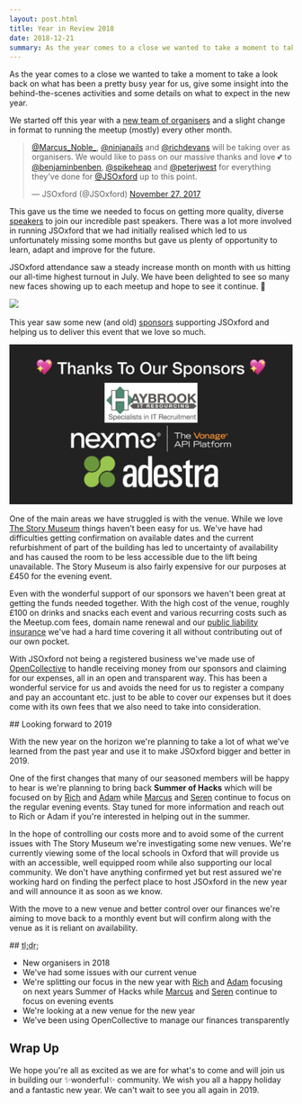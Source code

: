 ```yaml
---
layout: post.html
title: Year in Review 2018
date: 2018-12-21
summary: As the year comes to a close we wanted to take a moment to take a look back on what has been a pretty busy year for us, give some insight into the behind-the-scenes activities and some details on what to expect in the new year.
---
```


As the year comes to a close we wanted to take a moment to take a look back on what has been a pretty busy year for us, give some insight into the behind-the-scenes activities and some details on what to expect in the new year.

We started off this year with a [new team of organisers](https://twitter.com/JSOxford/status/935082370683822080) and a slight change in format to running the meetup (mostly) every other month.

<blockquote class="twitter-tweet" data-conversation="none" data-dnt="true"><p lang="en" dir="ltr"><a href="https://twitter.com/Marcus_Noble_?ref_src=twsrc%5Etfw">@Marcus_Noble_</a>, <a href="https://twitter.com/ninjanails?ref_src=twsrc%5Etfw">@ninjanails</a> and <a href="https://twitter.com/richdevans?ref_src=twsrc%5Etfw">@richdevans</a> will be taking over as organisers. We would like to pass on our massive thanks and love 💕 to <a href="https://twitter.com/benjaminbenben?ref_src=twsrc%5Etfw">@benjaminbenben</a>, <a href="https://twitter.com/spikeheap?ref_src=twsrc%5Etfw">@spikeheap</a> and <a href="https://twitter.com/peterjwest?ref_src=twsrc%5Etfw">@peterjwest</a> for everything they&#39;ve done for <a href="https://twitter.com/JSOxford?ref_src=twsrc%5Etfw">@JSOxford</a> up to this point.</p>&mdash; JSOxford (@JSOxford) <a href="https://twitter.com/JSOxford/status/935082370683822080?ref_src=twsrc%5Etfw">November 27, 2017</a></blockquote> <script async src="https://platform.twitter.com/widgets.js" charset="utf-8"></script>

This gave us the time we needed to focus on getting more quality, diverse [speakers](/speakers/) to join our incredible past speakers. There was a lot more involved in running JSOxford that we had initially realised which led to us unfortunately missing some months but gave us plenty of opportunity to learn, adapt and improve for the future.

JSOxford attendance saw a steady increase month on month with us hitting our all-time highest turnout in July. We have been delighted to see so many new faces showing up to each meetup and hope to see it continue. 💖

![](https://pbs.twimg.com/media/DYVRLYTWkAAhoQZ.jpg:small)

This year saw some new (and old) [sponsors](/sponsors/) supporting JSOxford and helping us to deliver this event that we love so much.

![](/images/JSOxford-July-Sponsors.001.jpeg)

One of the main areas we have struggled is with the venue. While we love [The Story Museum](https://www.storymuseum.org.uk/) things haven't been easy for us. We've have had difficulties getting confirmation on available dates and the current refurbishment of part of the building has led to uncertainty of availability and has caused the room to be less accessible due to the lift being unavailable. The Story Museum is also fairly expensive for our purposes at £450 for the evening event.

Even with the wonderful support of our sponsors we haven't been great at getting the funds needed together. With the high cost of the venue, roughly £100 on drinks and snacks each event and various recurring costs such as the Meetup.com fees, domain name renewal and our [public liability insurance](https://withjack.co.uk) we've had a hard time covering it all without contributing out of our own pocket.

With JSOxford not being a registered business we've made use of [OpenCollective](https://opencollective.com/jsoxford) to handle receiving money from our sponsors and claiming for our expenses, all in an open and transparent way. This has been a wonderful service for us and avoids the need for us to register a company and pay an accountant etc. just to be able to cover our expenses but it does come with its own fees that we also need to take into consideration.

## Looking forward to 2019

With the new year on the horizon we're planning to take a lot of what we've learned from the past year and use it to make JSOxford bigger and better in 2019.

One of the first changes that many of our seasoned members will be happy to hear is we're planning to bring back **Summer of Hacks** which will be focused on by [Rich](https://twitter.com/richdevans) and [Adam](https://twitter.com/BaronVonLeskis) while [Marcus](https://twitter.com/Marcus_Noble_) and [Seren](https://twitter.com/ninjanails) continue to focus on the regular evening events. Stay tuned for more information and reach out to Rich or Adam if you're interested in helping out in the summer.

In the hope of controlling our costs more and to avoid some of the current issues with The Story Museum we're investigating some new venues. We're currently viewing some of the local schools in Oxford that will provide us with an accessible, well equipped room while also supporting our local community. We don't have anything confirmed yet but rest assured we're working hard on finding the perfect place to host JSOxford in the new year and will announce it as soon as we know.

With the move to a new venue and better control over our finances we're aiming to move back to a monthly event but will confirm along with the venue as it is reliant on availability.

## <abbr title="Too long, didn't read">tl;dr;</abbr>

* New organisers in 2018
* We've had some issues with our current venue
* We're splitting our focus in the new year with [Rich](https://twitter.com/richdevans) and [Adam](https://twitter.com/BaronVonLeskis) focusing on next years Summer of Hacks while [Marcus](https://twitter.com/Marcus_Noble_) and [Seren](https://twitter.com/ninjanails) continue to focus on evening events
* We're looking at a new venue for the new year
* We've been using OpenCollective to manage our finances transparently


## Wrap Up

We hope you're all as excited as we are for what's to come and will join us in building our ✨wonderful✨ community. We wish you all a happy holiday and a fantastic new year. We can't wait to see you all again in 2019.
